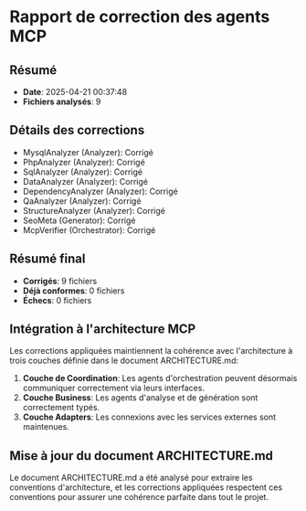 # Rapport de correction des agents MCP

## Résumé

- **Date**: 2025-04-21 00:37:48
- **Fichiers analysés**: 9

## Détails des corrections

- MysqlAnalyzer (Analyzer): Corrigé
- PhpAnalyzer (Analyzer): Corrigé
- SqlAnalyzer (Analyzer): Corrigé
- DataAnalyzer (Analyzer): Corrigé
- DependencyAnalyzer (Analyzer): Corrigé
- QaAnalyzer (Analyzer): Corrigé
- StructureAnalyzer (Analyzer): Corrigé
- SeoMeta (Generator): Corrigé
- McpVerifier (Orchestrator): Corrigé

## Résumé final

- **Corrigés**: 9 fichiers
- **Déjà conformes**: 0 fichiers
- **Échecs**: 0 fichiers

## Intégration à l'architecture MCP

Les corrections appliquées maintiennent la cohérence avec l'architecture à trois couches définie dans le document ARCHITECTURE.md:

1. **Couche de Coordination**: Les agents d'orchestration peuvent désormais communiquer correctement via leurs interfaces.
2. **Couche Business**: Les agents d'analyse et de génération sont correctement typés.
3. **Couche Adapters**: Les connexions avec les services externes sont maintenues.

## Mise à jour du document ARCHITECTURE.md

Le document ARCHITECTURE.md a été analysé pour extraire les conventions d'architecture, et les corrections
appliquées respectent ces conventions pour assurer une cohérence parfaite dans tout le projet.
